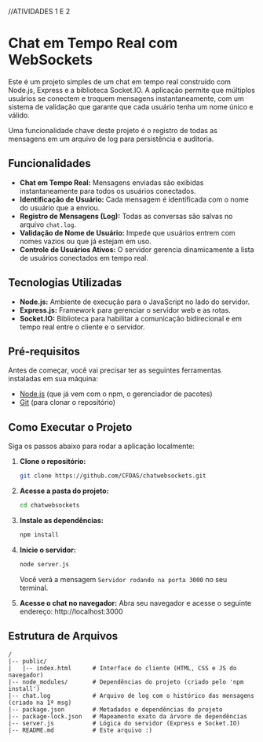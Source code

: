 //ATIVIDADES 1 E 2

# Chat em Tempo Real com WebSockets

Este é um projeto simples de um chat em tempo real construído com Node.js, Express e a biblioteca Socket.IO. A aplicação permite que múltiplos usuários se conectem e troquem mensagens instantaneamente, com um sistema de validação que garante que cada usuário tenha um nome único e válido.

Uma funcionalidade chave deste projeto é o registro de todas as mensagens em um arquivo de log para persistência e auditoria.

## Funcionalidades

  - **Chat em Tempo Real:** Mensagens enviadas são exibidas instantaneamente para todos os usuários conectados.
  - **Identificação de Usuário:** Cada mensagem é identificada com o nome do usuário que a enviou.
  - **Registro de Mensagens (Log):** Todas as conversas são salvas no arquivo `chat.log`.
  - **Validação de Nome de Usuário:** Impede que usuários entrem com nomes vazios ou que já estejam em uso.
  - **Controle de Usuários Ativos:** O servidor gerencia dinamicamente a lista de usuários conectados em tempo real.

## Tecnologias Utilizadas

  - **Node.js:** Ambiente de execução para o JavaScript no lado do servidor.
  - **Express.js:** Framework para gerenciar o servidor web e as rotas.
  - **Socket.IO:** Biblioteca para habilitar a comunicação bidirecional e em tempo real entre o cliente e o servidor.

## Pré-requisitos

Antes de começar, você vai precisar ter as seguintes ferramentas instaladas em sua máquina:

  - [Node.js](https://nodejs.org/en/) (que já vem com o npm, o gerenciador de pacotes)
  - [Git](https://git-scm.com/) (para clonar o repositório)

## Como Executar o Projeto

Siga os passos abaixo para rodar a aplicação localmente:

1.  **Clone o repositório:**

    ```bash
    git clone https://github.com/CFDAS/chatwebsockets.git
    ```

2.  **Acesse a pasta do projeto:**

    ```bash
    cd chatwebsockets
    ```

3.  **Instale as dependências:**

    ```bash
    npm install
    ```

4.  **Inicie o servidor:**

    ```bash
    node server.js
    ```

    Você verá a mensagem `Servidor rodando na porta 3000` no seu terminal.

5.  **Acesse o chat no navegador:**
    Abra seu navegador e acesse o seguinte endereço: http://localhost:3000

## Estrutura de Arquivos

```
/
|-- public/
|   |-- index.html      # Interface do cliente (HTML, CSS e JS do navegador)
|-- node_modules/       # Dependências do projeto (criado pelo 'npm install')
|-- chat.log            # Arquivo de log com o histórico das mensagens (criado na 1ª msg)
|-- package.json        # Metadados e dependências do projeto
|-- package-lock.json   # Mapeamento exato da árvore de dependências
|-- server.js           # Lógica do servidor (Express e Socket.IO)
|-- README.md           # Este arquivo :)
```
